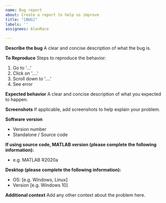 ```yaml
---
name: Bug report
about: Create a report to help us improve
title: "[BUG]"
labels: ''
assignees: AlanRace

---
```


**Describe the bug**
A clear and concise description of what the bug is.

**To Reproduce**
Steps to reproduce the behavior:
1. Go to '...'
2. Click on '....'
3. Scroll down to '....'
4. See error

**Expected behavior**
A clear and concise description of what you expected to happen.

**Screenshots**
If applicable, add screenshots to help explain your problem.

**Software version**
- Version number
- Standalone / Source code

**If using source code, MATLAB version (please complete the following information):**
 - e.g. MATLAB R2020a

**Desktop (please complete the following information):**
 - OS: [e.g. Windows, Linux]
 - Version [e.g. Windows 10]

**Additional context**
Add any other context about the problem here.
